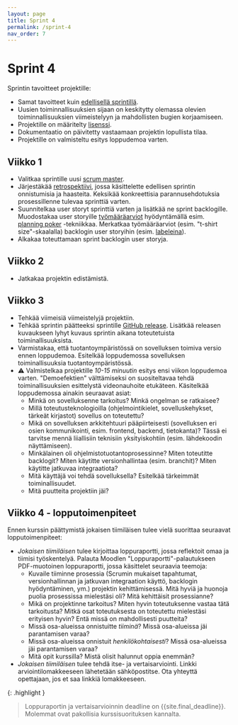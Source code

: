 ```yaml
---
layout: page
title: Sprint 4
permalink: /sprint-4
nav_order: 7
---
```


# Sprint 4

Sprintin tavoitteet projektille:

- Samat tavoitteet kuin [edellisellä sprintillä](/sprint-3).
- Uusien toiminnallisuuksien sijaan on keskitytty olemassa olevien toiminnallisuuksien viimeistelyyn ja mahdollisten bugien korjaamiseen. 
- Projektille on määritelty [lisenssi](https://docs.github.com/en/repositories/managing-your-repositorys-settings-and-features/customizing-your-repository/licensing-a-repository).
- Dokumentaatio on päivitetty vastaamaan projektin lopullista tilaa.
- Projektille on valmisteltu esitys loppudemoa varten.

## Viikko 1

- Valitkaa sprintille uusi [scrum master](https://www.scrum.org/resources/what-is-a-scrum-master).
- Järjestäkää [retrospektiivi](https://www.teamretro.com/retrospectives/mad-sad-glad-retrospective), jossa käsittelette edellisen sprintin onnistumisia ja haasteita. Keksikää konkreettisia parannusehdotuksia prosessillenne tulevaa sprinttiä varten.
- Suunnitelkaa user storyt sprinttiä varten ja lisätkää ne sprint backlogille.
 Muodostakaa user storyille [työmääräarviot](https://activecollab.com/blog/project-management/t-shirt-sizing) hyödyntämällä esim. [planning poker](https://www.mountaingoatsoftware.com/agile/planning-poker) -tekniikkaa. Merkatkaa työmääräarviot (esim. "t-shirt size"-skaalalla) backlogin user storyihin (esim. [labeleina](https://docs.github.com/en/issues/using-labels-and-milestones-to-track-work/managing-labels)).
- Alkakaa toteuttamaan sprint backlogin user storyja.

## Viikko 2

- Jatkakaa projektin edistämistä.

## Viikko 3

- Tehkää viimeisiä viimeistelyjä projektiin.
- Tehkää sprintin päätteeksi sprintille [GitHub release](https://docs.github.com/en/repositories/releasing-projects-on-github/managing-releases-in-a-repository). Lisätkää releasen kuvaukseen lyhyt kuvaus sprintin aikana toteutetuista toiminallisuuksista.
- Varmistakaa, että tuotantoympäristössä on sovelluksen toimiva versio ennen loppudemoa. Esitelkää loppudemossa sovelluksen toiminallisuuksia tuotantoympäristössä.
- ⚠️ Valmistelkaa projektille _10-15 minuutin_ esitys ensi viikon loppudemoa varten. "Demoefektien" välttämiseksi on suositeltavaa tehdä toiminallisuuksien esittelystä videonauhoite etukäteen. Käsitelkää loppudemossa ainakin seuraavat asiat:
  - Minkä on sovelluksenne tarkoitus? Minkä ongelman se ratkaisee?
  - Millä toteutusteknologioilla (ohjelmointikielet, sovelluskehykset, tärkeät kirjastot) sovellus on toteutettu?
  - Mikä on sovelluksen arkkitehtuuri pääpiirteisesti (sovelluksen eri osien kommunikointi, esim. frontend, backend, tietokanta)? Tässä ei tarvitse mennä liiallisiin teknisiin yksityiskohtiin (esim. lähdekoodin näyttämiseen).
  - Minkälainen oli ohjelmistotuotantoprosessinne? Miten toteutitte backlogit? Miten käytitte versionhallintaa (esim. branchit)? Miten käytitte jatkuvaa integraatiota?
  - Mitä käyttäjä voi tehdä sovelluksella? Esitelkää tärkeimmät toiminallisuudet.
  - Mitä puutteita projektiin jäi?

## Viikko 4 - lopputoimenpiteet

Ennen kurssin päättymistä jokaisen tiimiläisen tulee vielä suorittaa seuraavat lopputoimenpiteet:

- _Jokaisen tiimiläisen_ tulee kirjoittaa loppuraportti, jossa reflektoit omaa ja tiimisi työskentelyä. Palauta Moodlen "Loppuraportti"-palautukseen PDF-muotoinen loppuraportti, jossa käsittelet seuraavia teemoja:
  - Kuvaile tiiminne prosessia (Scrumin mukaiset tapahtumat, versionhallinnan ja jatkuvan integraation käyttö, backlogin hyödyntäminen, ym.) projektin kehittämisessä. Mitä hyviä ja huonoja puolia prosessissa mielestäsi oli? Mitä kehittäisit prosessianne?
  - Mikä on projektinne tarkoitus? Miten hyvin toteutuksenne vastaa tätä tarkoitusta? Mitkä osat toteutuksesta on toteutettu mielestäsi erityisen hyvin? Entä missä on mahdollisesti puutteita?
  - Missä osa-alueissa onnistuitte _tiiminä_? Missä osa-alueissa jäi parantamisen varaa?
  - Missä osa-alueissa onnistuit _henkilökohtaisesti_? Missä osa-alueissa jäi parantamisen varaa?
  - Mitä opit kurssilla? Mistä olisit halunnut oppia enemmän?
- _Jokaisen tiimiläisen_ tulee tehdä itse- ja vertaisarviointi. Linkki arviointilomakkeeseen lähetetään sähköpostitse. Ota yhteyttä opettajaan, jos et saa linkkiä lomakkeeseen.

{: .highlight }
> Loppuraportin ja vertaisarvioinnin deadline on {{site.final_deadline}}. Molemmat ovat pakollisia kurssisuorituksen kannalta.


